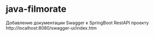 # java-filmorate
Добавление документации Swagger к SpringBoot RestAPI проекту
http://localhost:8080/swagger-ui/index.htm